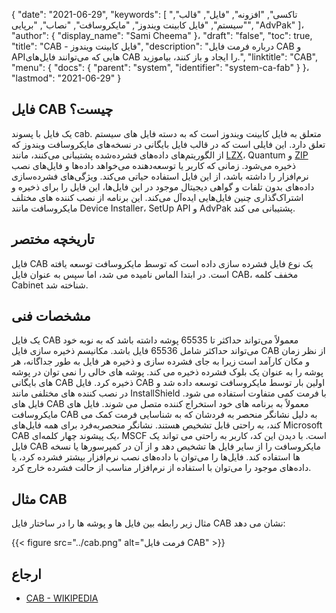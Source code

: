 {
  "date": "2021-06-29",
  "keywords": [
"تاکسی",
"افزونه",
"فایل",
"قالب",
"سیستم",
"فایل کابینت ویندوز",
"مایکروسافت",
"نصاب",
"برپایی",
"AdvPak"
]،
  "author": {
    "display_name": "Sami Cheema"
}،
  "draft": "false",
  "toc": true,
  "title": "CAB - فایل کابینت ویندوز",
  "description": "درباره فرمت فایل CAB و APIهایی که می‌توانند فایل‌های CAB را ایجاد و باز کنند، بیاموزید.",
  "linktitle": "CAB",
  "menu": {
    "docs": {
      "parent": "system",
      "identifier": "system-ca-fab"
}
}،
  "lastmod": "2021-06-29"
}

## فایل CAB چیست؟ ##

یک فایل با پسوند cab. متعلق به فایل کابینت ویندوز است که به دسته فایل های سیستم تعلق دارد. این فایلی است که در قالب فایل بایگانی در نسخه‌های مایکروسافت ویندوز که از الگوریتم‌های داده‌های فشرده‌شده پشتیبانی می‌کنند، مانند [LZX](/compression/lzx/)، Quantum و [ZIP](/compression/zip/) ذخیره می‌شود. زمانی که کاربر یا توسعه‌دهنده می‌خواهد داده‌ها و فایل‌های نصب نرم‌افزار را داشته باشد، از این فایل استفاده حیاتی می‌کند. ویژگی‌های فشرده‌سازی داده‌های بدون تلفات و گواهی دیجیتال موجود در این فایل‌ها، این فایل را برای ذخیره و اشتراک‌گذاری چنین فایل‌هایی ایده‌آل می‌کند. این برنامه از نصب کننده های مختلف مایکروسافت مانند Device Installer، SetUp API و AdvPak پشتیبانی می کند.

## تاریخچه مختصر ##

فایل CAB یک نوع فایل فشرده سازی داده است که توسط مایکروسافت توسعه یافته است. در ابتدا الماس نامیده می شد، اما سپس به عنوان فایل CAB، مخفف کلمه Cabinet شناخته شد.

## مشخصات فنی ##

یک فایل CAB معمولاً می‌تواند حداکثر تا 65535 پوشه داشته باشد که به نوبه خود می‌تواند حداکثر شامل 65536 فایل باشد. مکانیسم ذخیره سازی فایل CAB از نظر زمان و مکان کارآمد است زیرا به جای فشرده سازی و ذخیره هر فایل به طور جداگانه، هر پوشه را به عنوان یک بلوک فشرده ذخیره می کند. پوشه های خالی را نمی توان در پوشه های بایگانی CAB ذخیره کرد. فایل CAB اولین بار توسط مایکروسافت توسعه داده شد و در نصب کننده های مختلفی مانند InstallShield با فرمت کمی متفاوت استفاده می شود. فایل های CAB معمولاً به برنامه های خود استخراج کننده متصل می شوند. فایل های مایکروسافت CAB به دلیل نشانگر منحصر به فردشان که به شناسایی فرمت کمک می کند، به راحتی قابل تشخیص هستند. نشانگر منحصربه‌فرد برای همه فایل‌های Microsoft CAB یک پیشوند چهار کلمه‌ای، MSCF است. با دیدن این کد، کاربر به راحتی می تواند یک فایل CAB مایکروسافت را از سایر فایل ها تشخیص دهد و از آن در کمپرسورها یا نسخه ها استفاده کند. فایل‌ها را می‌توان با داده‌های نصب نرم‌افزار بیشتر فشرده کرد، یا داده‌های موجود را می‌توان با استفاده از نرم‌افزار مناسب از حالت فشرده خارج کرد.


## مثال CAB ##

مثال زیر رابطه بین فایل ها و پوشه ها را در ساختار فایل CAB نشان می دهد:

{{< figure src="../cab.png" alt="فرمت فایل CAB" >}}

## ارجاع ##

* [CAB - WIKIPEDIA](https://en.wikipedia.org/wiki/Cabinet_(file_format))

